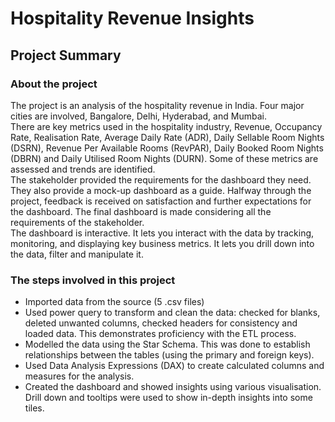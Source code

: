 # Hospitality Revenue Insights


## Project Summary

### About the project  

The project is an analysis of the hospitality revenue in India. Four major cities are involved, Bangalore, Delhi, Hyderabad, and Mumbai.  </br>
There are key metrics used in the hospitality industry, Revenue, Occupancy Rate, Realisation Rate, Average Daily Rate (ADR), Daily Sellable Room Nights (DSRN), Revenue Per Available Rooms (RevPAR), Daily Booked Room Nights (DBRN) and Daily Utilised Room Nights (DURN). Some of these metrics are assessed and trends are identified. </br>
The stakeholder provided the requirements for the dashboard they need. They also provide a mock-up dashboard as a guide. Halfway through the project, feedback is received on satisfaction and further expectations for the dashboard. The final dashboard is made considering all the requirements of the stakeholder.  </br>
The dashboard is interactive. It lets you interact with the data by tracking, monitoring, and displaying key business metrics. It lets you drill down into the data, filter and manipulate it.  </br>  
### The steps involved in this project

- Imported data from the source (5 .csv files)
- Used power query to transform and clean the data: checked for blanks, deleted unwanted columns, checked headers for consistency and loaded data. This demonstrates proficiency with the ETL process.
- Modelled the data using the Star Schema. This was done to establish relationships between the tables (using the primary and foreign keys).
- Used Data Analysis Expressions (DAX) to create calculated columns and measures for the analysis.
- Created the dashboard and showed insights using various visualisation. Drill down and tooltips were used to show in-depth insights into some tiles.

